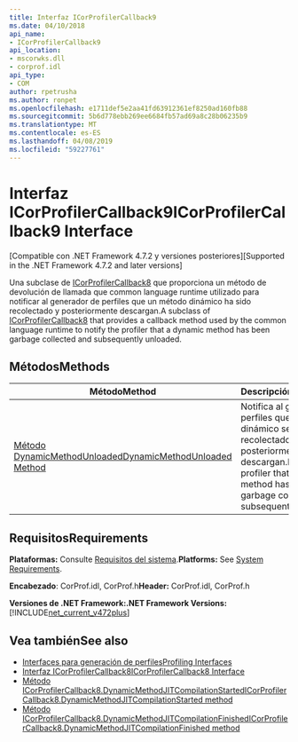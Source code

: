 ```yaml
---
title: Interfaz ICorProfilerCallback9
ms.date: 04/10/2018
api_name:
- ICorProfilerCallback9
api_location:
- mscorwks.dll
- corprof.idl
api_type:
- COM
author: rpetrusha
ms.author: ronpet
ms.openlocfilehash: e1711def5e2aa41fd63912361ef8250ad160fb88
ms.sourcegitcommit: 5b6d778ebb269ee6684fb57ad69a8c28b06235b9
ms.translationtype: MT
ms.contentlocale: es-ES
ms.lasthandoff: 04/08/2019
ms.locfileid: "59227761"
---
```

# <a name="icorprofilercallback9-interface"></a><span data-ttu-id="a4294-102">Interfaz ICorProfilerCallback9</span><span class="sxs-lookup"><span data-stu-id="a4294-102">ICorProfilerCallback9 Interface</span></span>
<span data-ttu-id="a4294-103">[Compatible con .NET Framework 4.7.2 y versiones posteriores]</span><span class="sxs-lookup"><span data-stu-id="a4294-103">[Supported in the .NET Framework 4.7.2 and later versions]</span></span>  

 <span data-ttu-id="a4294-104">Una subclase de [ICorProfilerCallback8](icorprofilercallback8-interface.md) que proporciona un método de devolución de llamada que common language runtime utilizado para notificar al generador de perfiles que un método dinámico ha sido recolectado y posteriormente descargan.</span><span class="sxs-lookup"><span data-stu-id="a4294-104">A subclass of [ICorProfilerCallback8](icorprofilercallback8-interface.md) that provides a callback method used by the common language runtime to notify the profiler that a dynamic method has been garbage collected and subsequently unloaded.</span></span>  
  
## <a name="methods"></a><span data-ttu-id="a4294-105">Métodos</span><span class="sxs-lookup"><span data-stu-id="a4294-105">Methods</span></span>  
  
|<span data-ttu-id="a4294-106">Método</span><span class="sxs-lookup"><span data-stu-id="a4294-106">Method</span></span>|<span data-ttu-id="a4294-107">Descripción</span><span class="sxs-lookup"><span data-stu-id="a4294-107">Description</span></span>|  
|------------|-----------------|  
|[<span data-ttu-id="a4294-108">Método DynamicMethodUnloaded</span><span class="sxs-lookup"><span data-stu-id="a4294-108">DynamicMethodUnloaded Method</span></span>](ICorProfilerCallback9-dynamicmethodunloaded-method.md)|<span data-ttu-id="a4294-109">Notifica al generador de perfiles que un método dinámico se ha recolectado y posteriormente descargan.</span><span class="sxs-lookup"><span data-stu-id="a4294-109">Notifies the profiler that a dynamic method has been garbage collected and subsequently unloaded.</span></span>|  
  
## <a name="requirements"></a><span data-ttu-id="a4294-110">Requisitos</span><span class="sxs-lookup"><span data-stu-id="a4294-110">Requirements</span></span>  
 <span data-ttu-id="a4294-111">**Plataformas:** Consulte [Requisitos del sistema](../../get-started/system-requirements.md).</span><span class="sxs-lookup"><span data-stu-id="a4294-111">**Platforms:** See [System Requirements](../../get-started/system-requirements.md).</span></span>  
  
 <span data-ttu-id="a4294-112">**Encabezado**: CorProf.idl, CorProf.h</span><span class="sxs-lookup"><span data-stu-id="a4294-112">**Header:** CorProf.idl, CorProf.h</span></span>  
  
**<span data-ttu-id="a4294-113">Versiones de .NET Framework:</span><span class="sxs-lookup"><span data-stu-id="a4294-113">.NET Framework Versions:</span></span>** [!INCLUDE[net_current_v472plus](../../../../includes/net-current-v472plus.md)]  

## <a name="see-also"></a><span data-ttu-id="a4294-114">Vea también</span><span class="sxs-lookup"><span data-stu-id="a4294-114">See also</span></span>

- [<span data-ttu-id="a4294-115">Interfaces para generación de perfiles</span><span class="sxs-lookup"><span data-stu-id="a4294-115">Profiling Interfaces</span></span>](profiling-interfaces.md)
- [<span data-ttu-id="a4294-116">Interfaz ICorProfilerCallback8</span><span class="sxs-lookup"><span data-stu-id="a4294-116">ICorProfilerCallback8 Interface</span></span>](icorprofilercallback9-interface.md)
- [<span data-ttu-id="a4294-117">Método ICorProfilerCallback8.DynamicMethodJITCompilationStarted</span><span class="sxs-lookup"><span data-stu-id="a4294-117">ICorProfilerCallback8.DynamicMethodJITCompilationStarted method</span></span>](icorprofilercallback8-dynamicmethodjitcompilationstarted-method.md)
- [<span data-ttu-id="a4294-118">Método ICorProfilerCallback8.DynamicMethodJITCompilationFinished</span><span class="sxs-lookup"><span data-stu-id="a4294-118">ICorProfilerCallback8.DynamicMethodJITCompilationFinished method</span></span>](icorprofilercallback8-dynamicmethodjitcompilationfinished-method.md)
